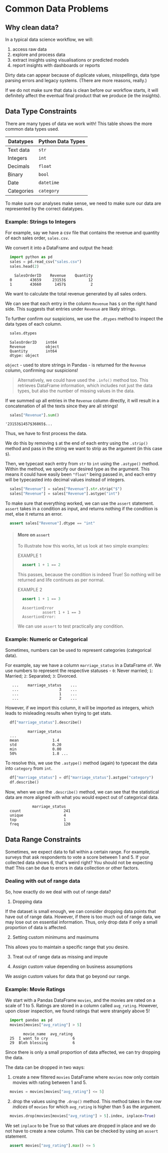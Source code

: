 # Common Data Problems

## Why clean data?

In a typical data science workflow, we will:

1. access raw data 
2. explore and process data
3. extract insights using visualisations or predicted models
4. report insights with dashboards or reports

Dirty data can appear because of duplicate values, misspellings, data type parsing errors
and legacy systems. (There are more reasons, really.)

If we do not make sure that data is clean before our workflow starts, it will definitely
affect the eventual final product that we produce (ie the insights).

## Data Type Constraints

There are many types of data we work with! This table shows the more common data types
used.

| Datatypes | Python Data Types |
|---|---|
| Text data | `str` |
| Integers | `int` |
| Decimals | `float` |
| Binary | `bool` |
| Date | `datetime` |
| Categories | `category` |

To make sure our analyses make sense, we need to make sure our data are represented
by the correct datatypes.

### Example: Strings to Integers

For example, say we have a csv file that contains the revenue and quantity of each
sales order, `sales.csv`.

We convert it into a DataFrame and output the head:

```python
  import python as pd
  sales = pd.read_csv("sales.csv")
  sales.head(2)
```

```console
    SalesOrderID    Revenue    Quantity
  0        43659     23153$          12
  1        43660      1457$           2
```

We want to calculate the total revenue generated by all sales orders.

We can see that each entry in the column `Revenue` has `$` on the right hand side.
This suggests that entries under `Revenue` are likely strings.

To further confirm our suspicions, we use the `.dtypes` method to inspect the data types
of each column.

```python
  sales.dtypes
```

```console
  SalesOrderID    int64
  Revenue         object
  Quantity        int64
  dtype: object
```

`object` - used to store strings in Pandas - is returned for the `Revenue` column,
confirming our suspicions!

> Alternatively, we could have used the `.info()` method too. This retrieves
> DataFrame information, which includes not just the data types, but also the number
> of missing values in the data.

If we summed up all entries in the `Revenue` column directly, it will result in
a concatenation of all the texts since they are all strings!

```python
  sales["Revenue"].sum()
```

```console
'23153$1457$36865$...
```

Thus, we have to first process the data.

We do this by removing `$` at the end of each entry using the `.strip()` method and
pass in the string we want to strip as the argument (in this case `$`).

Then, we typecast each entry from `str` to `int` using the `.astype()` method. Within the
method, we specify our desired type as the argument. This means it could have easily been
`"float"` being passed in, and each entry will be typecasted into decimal values instead
of integers.

```python
  sales["Revenue"] = sales["Revenue"].str.strip("$")
  sales["Revenue"] = sales["Revenue"].astype("int")
```

To make sure that everything worked, we can use the `assert` statement. `assert` takes
in a condition as input, and returns nothing if the condition is met, else it returns
an error.

```python
  assert sales["Revenue"].dtype == "int"
```

> #### More on `assert`
>
> To illustrate how this works, let us look at two simple examples:
>
> EXAMPLE 1
>
> ```python
>   assert 1 + 1 == 2
> ```
>
> This passes, because the condition is indeed True! So nothing will be returned and
> life continues as per normal.
>
> EXAMPLE 2
>
> ```python
>   assert 1 + 1 == 3
> ```
>
> ```console
>   AssertionError
>            assert 1 + 1 == 3
>   AssertionError:
> ```
>
> We can use `assert` to test practically any condition.

### Example: Numeric or Categorical

Sometimes, numbers can be used to represent categories (categorical data).

For example, say we have a column `marriage_status` in a DataFrame `df`.
We use numbers to represent the respective statuses - `0`: Never married; `1`: Married;
`2`: Separated; `3`: Divorced.

```console
   ...    marriage_status    ...
   ...                  3    ...
   ...                  1    ...
   ...                  2    ...
```

However, if we import this column, it will be imported as integers, which leads to
misleading results when trying to get stats.

```python
  df["marriage_status"].describe()
```

```console
          marriage_status
  ...
  mean               1.4
  std                0.20
  min                0.00
  50%                1.8 ...
```

To resolve this, we use the `.astype()` method (again) to typecast the data into
`category` from `int`.

```python
  df["marriage_status"] = df["marriage_status"].astype("category")
  df.describe()
```

Now, when we use the `.describe()` method, we can see that the statistical data are
more aligned with what you would expect out of categorical data.

```console
            marriage_status
  count                   241
  unique                  4
  top                     1
  freq                    120
```

## Data Range Constraints

Sometimes, we expect data to fall within a certain range. For example, surveys that ask
respondents to vote a score between 1 and 5. If your collected data shows 6, that's weird
right? You should not be expecting that! This can be due to errors in data collection
or other factors.

### Dealing with out of range data

So, how exactly do we deal with out of range data?

1. Dropping data

If the dataset is small enough, we can consider dropping data points that have out
of range data. However, if there is too much out of range data, we may lose out on
essential information. Thus, only drop data if only a small proportion of data is
affected.

2. Setting custom minimums and maximums

This allows you to maintain a specific range that you desire.

3. Treat out of range data as missing and impute

4. Assign custom value depending on business assumptions

We assign custom values for data that go beyond our range.

### Example: Movie Ratings

We start with a Pandas DataFrame `movies`, and the movies are rated on a scale of 1 to
5. Ratings are stored in a column called `avg_rating`. However, upon closer
inspection, we found ratings that were strangely above 5!

```python
  import pandas as pd
  movies[movies["avg_rating"] > 5]
```

```console
        movie_name  avg_rating
  25  I want to cry           6
  29  Bleh blessing           6
```

Since there is only a small proportion of data affected, we can try dropping the data.

The data can be dropped in two ways:

1. create a new filtered `movies` DataFrame where `movies` now only contain
movies with rating between 1 and 5.

```python
  movies = movies[movies["avg_rating"] <= 5]
```

2. drop the values using the `.drop()` method. This method takes in the *row*
*indices* of `movies` for which `avg_rating` is higher than 5 as the argument.

```python
  movies.drop(movies[movies["avg_rating"] > 5].index, inplace=True)
  ```

We set `inplace` to be True so that values are dropped in place and we do not have to
create a new column. This can be checked by using an `assert` statement.

```python
  assert movies["avg_rating"].max() <= 5